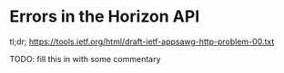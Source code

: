 # Errors in the Horizon API

tl;dr;  https://tools.ietf.org/html/draft-ietf-appsawg-http-problem-00.txt

TODO: fill this in with some commentary